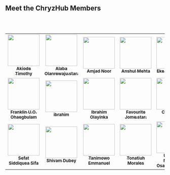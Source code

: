 ## Meet the ChryzHub Members
<br></br>
<!-- How To Add My Profile -->
<!-- Only seven or less persons can be in a column, the `<tr></tr>` tag is used to create a column -->
<!-- Do not leave a space amidst lines, else it won't work -->
<!-- The accounts with star are admins and moderators  -->
<!--
<td align="center">
      <a href="github account url"><img src="profile/display github image url " width="100px;" alt=""/>
      <br/><sub><b>Name </b></sub></a><br/>
    </td>
-->

<!-- CHRYZ-HUB-MEMBERS-LIST:START -->
<!-- prettier-ignore-start -->
<!-- markdownlint-disable -->
<table>
  <tr>
    <td align="center">
      <a href="https://github.com/Timbaron"><img src="https://avatars.githubusercontent.com/u/36372628?v=4" width="100px;" alt=""/>
      <br/><sub><b>Akiode Timothy</b></sub></a><br/>
    </td>
    <td align="center">
      <a href="https://github.com/chryzcodez"><img src="https://avatars.githubusercontent.com/u/77321169?v=4" width="100px;" alt=""/>
      <br/><sub><b>Alaba Olanrewaju:star:</b></sub></a><br/>
    </td>
    <td align="center">
      <a href="https://github.com/AmjadNoor"><img src="https://avatars.githubusercontent.com/u/56997478?v=4" width="100px;" alt=""/>
      <br/><sub><b>Amjad Noor</b></sub></a><br/>
    </td>
    <td align="center">
      <a href="https://github.com/Anshul7sp1"><img src="https://avatars.githubusercontent.com/u/52310272?v=4" width="100px;" alt=""/>
      <br/><sub><b>Anshul Mehta</b></sub></a><br/>
    </td>
    <td align="center">
      <a href="https://github.com/Evavic44"><img src="https://avatars.githubusercontent.com/u/62628408?v=4" width="100px;" alt=""/>
      <br/><sub><b>Eke Victor:star:</b></sub></a><br/>
    </td>
    <td align="center">
      <a href="https://github.com/fuglydami"><img src="https://avatars.githubusercontent.com/u/66129867?v=4" width="100px;" alt=""/>
      <br/><sub><b>Damilare Oyedeji</b></sub></a><br/>
    </td>
    <td align="center">
      <a href="https://github.com/FayasNoushad"><img src="https://github.com/FayasNoushad.png" width="100px;" alt=""/>
      <br/><sub><b>Fayas Noushad</b></sub></a><br/>
    </td>
  </tr>
  <tr>
    <td align="center">
      <a href="https://github.com/frankiefab100"><img src="https://avatars.githubusercontent.com/u/46662771?v=4" width="100px;" alt=""/>
      <br/><sub><b>Franklin U.O. Ohaegbulam</b></sub></a><br/>
    </td>
    <td align="center">
      <a href="https://github.com/hackEibrahim"><img src="https://avatars.githubusercontent.com/u/76446816?v=4" width="100px;" alt=""/>
      <br/><sub><b>ibrahim</b></sub></a><br/>
    </td>
    <td align="center">
      <a href="https://github.com/IbrahimOlayinka"><img src="https://avatars.githubusercontent.com/u/66981941?v=4" width="100px;" alt=""/>
      <br/><sub><b>Ibrahim Olayinka</b></sub></a><br/> 
    </td>
    <td align="center">
      <a href="https://github.com/jomefavourite"><img src="https://avatars.githubusercontent.com/u/54733225?v=4" width="100px;" alt=""/>
      <br/><sub><b>Favourite Jome:star:</b></sub></a><br/> 
    </td>
    <td align="center">
      <a href="https://github.com/mercyharbo"><img src="https://avatars.githubusercontent.com/u/64808015?v=4" width="100px;" alt=""/>
      <br/><sub><b>Code With Mercy</b></sub></a><br/> 
    </td>
    <td align="center">
      <a href="https://github.com/lekandev"><img src="https://avatars.githubusercontent.com/u/65419835?v=4" width="100px;" alt=""/>
      <br/><sub><b>Mohammed Kabir Hussaini</b></sub></a><br/> 
    </td>
    <td align="center">
      <a href="https://github.com/namangupta1399"><img src="https://avatars.githubusercontent.com/u/53571307?v=4" width="100px;" alt=""/>
      <br/><sub><b>Naman Gupta:star:</b></sub></a><br/> 
    </td>
  </tr>
  <tr>
    <td align="center">
      <a href="https://github.com/sifa123"><img src="https://avatars.githubusercontent.com/u/63462931?v=4" width="100px;" alt=""/>
      <br/><sub><b>Sefat Siddiquea Sifa</b></sub></a><br/> 
    </td>
    <td align="center">
      <a href="https://github.com/WebShivam"><img src="https://avatars.githubusercontent.com/u/64413107?v=4" width="100px;" alt=""/>
      <br/><sub><b>Shivam Dubey</b></sub></a><br/>
    </td>
    <td align="center">
      <a href="https://github.com/Mannuel25"><img src="https://avatars.githubusercontent.com/u/68563757?v=4" width="100px;" alt=""/>
      <br/><sub><b>Tanimowo Emmanuel</b></sub></a><br/> 
    </td>
    <td align="center">
      <a href="https://github.com/blackc0mb"><img src="https://avatars.githubusercontent.com/u/76012794?v=4" width="100px;" alt=""/>
      <br/><sub><b>Tonatiuh Morales</b></sub></a><br/> 
    </td>
    <td align="center">
      <a href="https://github.com/Ukpebor"><img src="https://avatars.githubusercontent.com/u/65134147?v=4" width="100px;" alt=""/>
      <br/><sub><b>Ukpebor Nicholas Osakpolor:star:</b></sub></a><br/> 
    </td>
    <td align="center">
      <a href="https://github.com/Te-Stack"><img src="https://avatars.githubusercontent.com/u/64927592?v=4" width="100px;" alt=""/>
      <br/><sub><b>Quincy Oghenetejiri</b></sub></a><br/> 
    </td>
<td align="center">
      <a href="https://github.com/OgliariNatan"><img src="https://avatars.githubusercontent.com/u/17915303?s=96&v=4" width="100px;" alt=""/>
      <br/><sub><b>Natan Ogliari</b></sub></a><br/> 
    </td>
       
  </tr>
</table>
